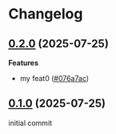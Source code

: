 # Changelog

## [0.2.0](https://github.com/soufianes98/devops_playground/compare/v0.1.0...v0.2.0) (2025-07-25)

**Features**

* my feat0 ([#076a7ac](https://github.com/soufianes98/devops_playground/commit/076a7ac))


## [0.1.0](https://github.com/soufianes98/devops_playground/releases/tag/v0.1.0) (2025-07-25)

initial commit